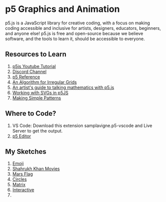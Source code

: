 # p5 Graphics and Animation

p5.js is a JavaScript library for creative coding, with a focus on making coding accessible and inclusive for artists, designers, educators, beginners, and anyone else! p5.js is free and open-source because we believe software, and the tools to learn it, should be accessible to everyone.



## Resources to Learn

1. [p5js Youtube Tutorial](https://www.youtube.com/watch?v=HerCR8bw_GE&list=PLRqwX-V7Uu6Zy51Q-x9tMWIv9cueOFTFA&index=1)
2. [Discord Channel](https://discord.gg/h9gztZfEKc)
3. [p5 Reference](https://p5js.org/reference/)
4. [An Algorithm for Irregular Grids](https://gorillasun.de/blog/an-algorithm-for-irregular-grids)
5. [An artist's guide to talking mathematics with p5.js](https://synchrony.cc/)
6. [Working with SVGs in p5JS](https://gorillasun.de/blog/working-with-svgs-in-p5js)
7. [Making Simple Patterns](https://www.youtube.com/watch?v=ig0q6vfpD38)



## Where to Code?
1. VS Code: Download this extension samplavigne.p5-vscode and Live Server to get the output.
2. [p5 Editor](https://editor.p5js.org/)



## My Sketches
1. [Emoji](https://editor.p5js.org/probablyvivek/full/mtad3eaFS)
2. [Shahrukh Khan Movies](https://editor.p5js.org/probablyvivek/full/3TcUmbDK8)
3. [Mars Flag](https://editor.p5js.org/probablyvivek/full/3tsSSTj5E)
4. [Circles](https://editor.p5js.org/probablyvivek/full/Ngfc-9ETA)
5. [Matrix](https://editor.p5js.org/probablyvivek/full/_ur7vbrGO)
6. [Interactive](https://editor.p5js.org/probablyvivek/full/KGndMpahB)
7. 
   


